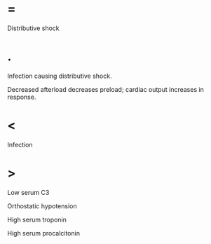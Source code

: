 # =

Distributive shock

# .

Infection causing distributive shock.

Decreased afterload decreases preload; cardiac output increases in response.

# <

Infection

# >

Low serum C3

Orthostatic hypotension

High serum troponin

High serum procalcitonin

